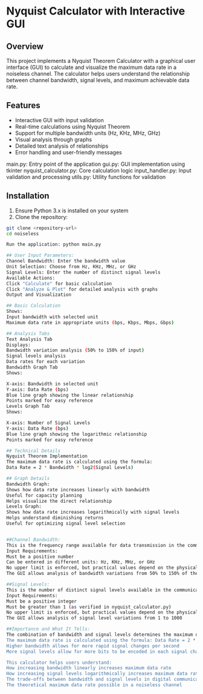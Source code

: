 # Nyquist Calculator with Interactive GUI

## Overview
This project implements a Nyquist Theorem Calculator with a graphical user interface (GUI) to calculate and visualize the maximum data rate in a noiseless channel. The calculator helps users understand the relationship between channel bandwidth, signal levels, and maximum achievable data rate.

## Features
- Interactive GUI with input validation
- Real-time calculations using Nyquist Theorem
- Support for multiple bandwidth units (Hz, KHz, MHz, GHz)
- Visual analysis through graphs
- Detailed text analysis of relationships
- Error handling and user-friendly messages

main.py: Entry point of the application
gui.py: GUI implementation using tkinter
nyquist_calculator.py: Core calculation logic
input_handler.py: Input validation and processing
utils.py: Utility functions for validation

## Installation
1. Ensure Python 3.x is installed on your system
2. Clone the repository:
```bash
git clone <repository-url>
cd noiseless

Run the application: python main.py

## User Input Parameters:
Channel Bandwidth: Enter the bandwidth value
Unit Selection: Choose from Hz, KHz, MHz, or GHz
Signal Levels: Enter the number of distinct signal levels
Available Actions:
Click "Calculate" for basic calculation
Click "Analyze & Plot" for detailed analysis with graphs
Output and Visualization

## Basic Calculation
Shows:
Input bandwidth with selected unit
Maximum data rate in appropriate units (bps, Kbps, Mbps, Gbps)

## Analysis Tabs
Text Analysis Tab
Displays:
Bandwidth variation analysis (50% to 150% of input)
Signal levels analysis
Data rates for each variation
Bandwidth Graph Tab
Shows:

X-axis: Bandwidth in selected unit
Y-axis: Data Rate (bps)
Blue line graph showing the linear relationship
Points marked for easy reference
Levels Graph Tab
Shows:

X-axis: Number of Signal Levels
Y-axis: Data Rate (bps)
Blue line graph showing the logarithmic relationship
Points marked for easy reference

## Technical Details
Nyquist Theorem Implementation
The maximum data rate is calculated using the formula:   
Data Rate = 2 * Bandwidth * log2(Signal Levels)

## Graph Details
Bandwidth Graph:
Shows how data rate increases linearly with bandwidth
Useful for capacity planning
Helps visualize the direct relationship
Levels Graph:
Shows how data rate increases logarithmically with signal levels
Helps understand diminishing returns
Useful for optimizing signal level selection


##Channel Bandwidth:
This is the frequency range available for data transmission in the communication channel
Input Requirements:
Must be a positive number
Can be entered in different units: Hz, KHz, MHz, or GHz
No upper limit is enforced, but practical values depend on the physical channel
The GUI allows analysis of bandwidth variations from 50% to 150% of the input value

##Signal Levels:
This is the number of distinct signal levels available in the communication channel
Input Requirements:
Must be a positive integer
Must be greater than 1 (as verified in nyquist_calculator.py)
No upper limit is enforced, but practical values depend on the physical channel
The GUI allows analysis of signal level variations from 1 to 1000

##Importance and What It Tells: 
The combination of bandwidth and signal levels determines the maximum data rate in a noiseless channel according to Nyquist's Theorem:
The maximum data rate is calculated using the formula: Data Rate = 2 * Bandwidth * log2(Signal Levels)
Higher bandwidth allows for more rapid signal changes per second
More signal levels allow for more bits to be encoded in each signal change

This calculator helps users understand:
How increasing bandwidth linearly increases maximum data rate
How increasing signal levels logarithmically increases maximum data rate
The trade-offs between bandwidth and signal levels in digital communication
The theoretical maximum data rate possible in a noiseless channel
